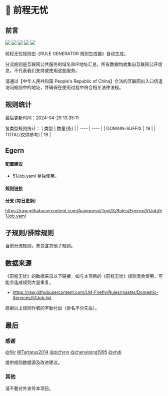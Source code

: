 # 🧸 前程无忧

## 前言

![](https://shields.io/badge/-移除重复规则-ff69b4) ![](https://shields.io/badge/-DOMAIN与DOMAIN--SUFFIX合并-green) ![](https://shields.io/badge/-DOMAIN--SUFFIX间合并-critical) ![](https://shields.io/badge/-DOMAIN--SUFFIX与DOMAIN--KEYWORD合并-blue) ![](https://shields.io/badge/-IP--CIDR(6)合并-blueviolet) 

前程无忧规则由《RULE GENERATOR 规则生成器》自动生成。

分流规则是互联网公共服务的域名和IP地址汇总，所有数据均收集自互联网公开信息，不代表我们支持或使用这些服务。

请通过【中华人民共和国 People's Republic of China】合法的互联网出入口信道访问规则中的地址，并确保在使用过程中符合相关法律法规。

## 规则统计

最后更新时间：2024-04-29 13:35:11

各类型规则统计：
| 类型 | 数量(条)  | 
| ---- | ----  |
| DOMAIN-SUFFIX | 19  | 
| TOTAL(仅供参考) | 19  | 


## Egern 

#### 配置建议
- 51Job.yaml 单独使用。

#### 规则链接
**分支 (每日更新)**

https://raw.githubusercontent.com/Auniquesir/Tool/X/Rules/Egernx/51Job/51Job.yaml











## 子规则/排除规则


当前分流规则，未包含其他子规则。

## 数据来源

《前程无忧》的数据来自以下链接，如与本项目的《前程无忧》规则混合使用，可能会造成规则大量重复。

- https://raw.githubusercontent.com/LM-Firefly/Rules/master/Domestic-Services/51Job.list


感谢以上规则作者的辛勤付出（排名不分先后）。

## 最后

### 感谢

[@fiiir](https://github.com/fiiir) [@Tartarus2014](https://github.com/Tartarus2014) [@zjcfynn](https://github.com/zjcfynn) [@chenyiping1995](https://github.com/chenyiping1995) [@vhdj](https://github.com/vhdj)

提供规则数据源及改进建议。

### 其他

请不要对外宣传本项目。